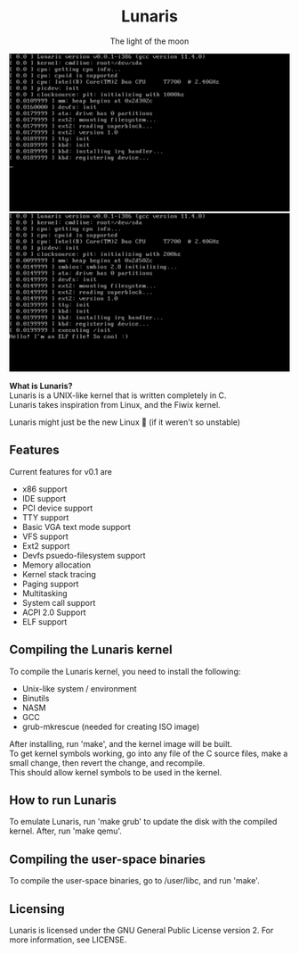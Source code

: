 <h1 align=center>Lunaris</h1>
<p align=center>The light of the moon</p>

![image](https://github.com/deyzi-the-youtuber/lunaris/blob/main/assets/kernel1.png)
![image](https://github.com/deyzi-the-youtuber/lunaris/blob/main/assets/kernel2.png)

**What is Lunaris?**\
Lunaris is a UNIX-like kernel that is written completely in C.\
Lunaris takes inspiration from Linux, and the Fiwix kernel.

Lunaris might just be the new Linux 👀 (if it weren't so unstable)

## Features
Current features for v0.1 are
- x86 support
- IDE support
- PCI device support
- TTY support
- Basic VGA text mode support
- VFS support
- Ext2 support
- Devfs psuedo-filesystem support
- Memory allocation
- Kernel stack tracing
- Paging support
- Multitasking
- System call support
- ACPI 2.0 Support
- ELF support

## Compiling the Lunaris kernel
To compile the Lunaris kernel, you need to install the following:
- Unix-like system / environment
- Binutils
- NASM
- GCC
- grub-mkrescue (needed for creating ISO image)

After installing, run 'make', and the kernel image will be built.\
To get kernel symbols working, go into any file of the C source files, make a small change, then revert the change, and recompile. \
This should allow kernel symbols to be used in the kernel.

## How to run Lunaris
To emulate Lunaris, run 'make grub' to update the disk with the compiled kernel. After, run 'make qemu'.

## Compiling the user-space binaries
To compile the user-space binaries, go to /user/libc, and run 'make'.

## Licensing
Lunaris is licensed under the GNU General Public License version 2. For more information, see LICENSE.